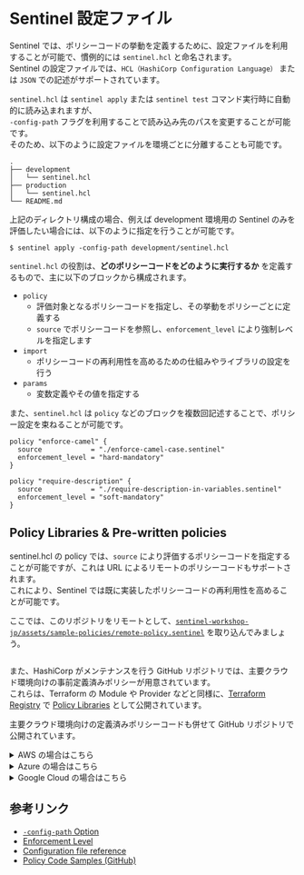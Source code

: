 # Sentinel 設定ファイル

Sentinel では、ポリシーコードの挙動を定義するために、設定ファイルを利用することが可能で、慣例的には `sentinel.hcl` と命名されます。 \
Sentinel の設定ファイルでは、`HCL（HashiCorp Configuration Language）` または `JSON` での記述がサポートされています。

`sentinel.hcl` は `sentinel apply` または `sentinel test` コマンド実行時に自動的に読み込まれますが、 \
`-config-path` フラグを利用することで読み込み先のパスを変更することが可能です。　\
そのため、以下のように設定ファイルを環境ごとに分離することも可能です。

```tree
.
├── development
│   └── sentinel.hcl
├── production
│   └── sentinel.hcl
└── README.md
```

上記のディレクトリ構成の場合、例えば development 環境用の Sentinel のみを評価したい場合には、以下のように指定を行うことが可能です。

```shell
$ sentinel apply -config-path development/sentinel.hcl
```

`sentinel.hcl` の役割は、**どのポリシーコードをどのように実行するか** を定義するもので、主に以下のブロックから構成されます。
- `policy`
  - 評価対象となるポリシーコードを指定し、その挙動をポリシーごとに定義する
  - `source` でポリシーコードを参照し、`enforcement_level` により強制レベルを指定します
- `import`
  - ポリシーコードの再利用性を高めるための仕組みやライブラリの設定を行う
- `params`
  - 変数定義やその値を指定する

また、`sentinel.hcl` は `policy` などのブロックを複数回記述することで、ポリシー設定を束ねることが可能です。

```hcl
policy "enforce-camel" {
  source            = "./enforce-camel-case.sentinel"
  enforcement_level = "hard-mandatory"
}

policy "require-description" {
  source            = "./require-description-in-variables.sentinel"
  enforcement_level = "soft-mandatory"
}
```

## Policy Libraries & Pre-written policies

sentinel.hcl の policy では、`source` により評価するポリシーコードを指定することが可能ですが、これは URL によるリモートのポリシーコードもサポートされます。 \
これにより、Sentinel では既に実装したポリシーコードの再利用性を高めることが可能です。

ここでは、このリポジトリをリモートとして、[`sentinel-workshop-jp/assets/sample-policies/remote-policy.sentinel`](../assets/sample-policies/remote-policy.sentinel) を取り込んでみましょう。

```shell

```

また、HashiCorp がメンテナンスを行う GitHub リポジトリでは、主要クラウド環境向けの事前定義済みポリシーが用意されています。 \
これらは、Terraform の Module や Provider などと同様に、[Terraform Registry](https://registry.terraform.io/) で [Policy Libraries](https://registry.terraform.io/browse/policies) として公開されています。

主要クラウド環境向けの定義済みポリシーコードも併せて GitHub リポジトリで公開されています。

<details><summary>AWS の場合はこちら</summary>

</details>

<details><summary>Azure の場合はこちら</summary>

Computes: <https://github.com/hashicorp/policy-library-azure-compute-terraform>
Networks: <https://github.com/hashicorp/policy-library-azure-networking-terraform>
Storages: <https://github.com/hashicorp/policy-library-azure-storage-terraform>
Databases: <https://github.com/hashicorp/policy-library-azure-databases-terraform>

</details>

<details><summary>Google Cloud の場合はこちら</summary>

</details>


## 参考リンク
- [`-config-path` Option](https://developer.hashicorp.com/sentinel/docs/commands/apply#config-path)
- [Enforcement Level](https://developer.hashicorp.com/sentinel/docs/concepts/enforcement-levels)
- [Configuration file reference](https://developer.hashicorp.com/sentinel/docs/configuration#configuration-file-reference)
- [Policy Code Samples (GitHub)](https://github.com/hashicorp/terraform-sentinel-policies)
